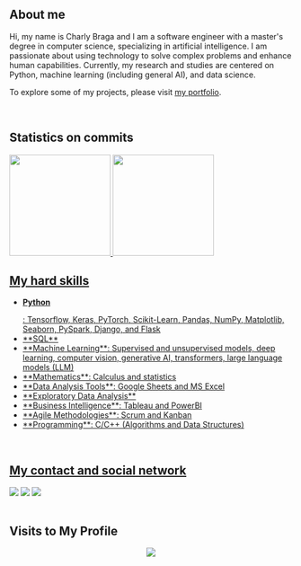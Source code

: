 ## About me

Hi, my name is Charly Braga and I am a software engineer with a master's degree in computer science, specializing in artificial intelligence. I am passionate about using technology to solve complex problems and enhance human capabilities. Currently, my research and studies are centered on Python, machine learning (including general AI), and data science.

To explore some of my projects, please visit [my portfolio](https://github.com/charlyBraga/my-portfolio/blob/main/README.md).

<br />

## Statistics on commits 

<div style="display: inline-block">
  <a href="https://github.com/charlybraga">
  <img height="180em" src="https://github-readme-stats.vercel.app/api?username=charlybraga&show_icons=true&theme=dracula&include_all_commits=true&count_private=true"/>
  <img height="180em" src="https://github-readme-stats.vercel.app/api/top-langs/?username=charlybraga&layout=compact&langs_count=7&theme=dracula"/>
</div>

<br />
 
## My hard skills 

<ul>
  <li> <p><b>Python</b></p> : Tensorflow, Keras, PyTorch, Scikit-Learn, Pandas, NumPy, Matplotlib, Seaborn, PySpark, Django, and Flask</li>
  <li> **SQL**</li>
  <li> **Machine Learning**: Supervised and unsupervised models, deep learning, computer vision, generative AI, transformers, large language models (LLM)</li>
  <li> **Mathematics**: Calculus and statistics</li>
  <li> **Data Analysis Tools**: Google Sheets and MS Excel</li>
  <li> **Exploratory Data Analysis**</li>
  <li> **Business Intelligence**: Tableau and PowerBI</li>
  <li> **Agile Methodologies**: Scrum and Kanban</li>
  <li> **Programming**: C/C++ (Algorithms and Data Structures)</li>
</ul>

<br />

## My contact and social network

<div> 
 <a href="https://www.linkedin.com/in/charly-braga-ventura-b45224128/" target="_blank"><img src="https://img.shields.io/badge/-LinkedIn-%230077B5?style=for-the-badge&logo=linkedin&logoColor=white" target="_blank"></a> 
 <a href = "mailto:charlybraga@gmail.com"><img src="https://img.shields.io/badge/-Gmail-%23333?style=for-the-badge&logo=gmail&logoColor=white" target="_blank"></a>
 <a href="https://www.youtube.com/channel/UCbqeQ-cAJIOIcKNCE72VvuQ" target="_blank"><img src="https://img.shields.io/badge/YouTube-FF0000?style=for-the-badge&logo=youtube&logoColor=white" target="_blank"></a>


</div>

<br />

## Visits to My Profile 

<p align="center"> 
   <img align="center" src="https://profile-counter.glitch.me/charlyBraga/count.svg" />
</p>
